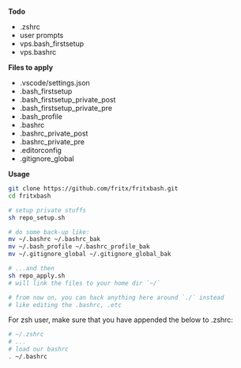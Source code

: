 **Todo**

- .zshrc
- user prompts
- vps.bash_firstsetup
- vps.bashrc

**Files to apply**

- .vscode/settings.json
- .bash_firstsetup
- .bash_firstsetup_private_post
- .bash_firstsetup_private_pre
- .bash_profile
- .bashrc
- .bashrc_private_post
- .bashrc_private_pre
- .editorconfig
- .gitignore_global

**Usage**

```sh
git clone https://github.com/fritx/fritxbash.git
cd fritxbash

# setup private stuffs
sh repo_setup.sh

# do some back-up like:
mv ~/.bashrc ~/.bashrc_bak
mv ~/.bash_profile ~/.bashrc_profile_bak
mv ~/.gitignore_global ~/.gitignore_global_bak

# ...and then
sh repo_apply.sh
# will link the files to your home dir `~/`

# from now on, you can hack anything here around `./` instead
# like editing the .bashrc, .etc
```

For zsh user, make sure that you have appended the below to .zshrc:

```sh
# ~/.zshrc
# ...
# load our bashrc
. ~/.bashrc
```
